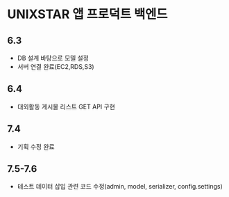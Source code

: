 # UNIXSTAR 앱 프로덕트 백엔드

## 6.3

- DB 설계 바탕으로 모델 설정
- 서버 연결 완료(EC2,RDS,S3)

## 6.4

- 대외활동 게시물 리스트 GET API 구현

## 7.4

- 기획 수정 완료

## 7.5-7.6

- 테스트 데이터 삽입 관련 코드 수정(admin, model, serializer, config.settings)
